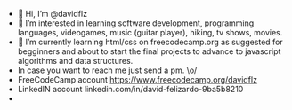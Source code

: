 - 👋 Hi, I’m @davidflz
- 👀 I’m interested in learning software development, programming languages, videogames, music (guitar player), hiking, tv shows, movies. 
- 🌱 I’m currently learning html/css on freecodecamp.org as suggested for begginners and about to start the final projects to advance to javascript algorithms and data structures. 
- In case you want to reach me just send a pm. \o/
- FreeCodeCamp account https://www.freecodecamp.org/davidflz
- LinkedIN account linkedin.com/in/david-felizardo-9ba5b8210
-  

<!---
davidflz/davidflz is a ✨ special ✨ repository because its `README.md` (this file) appears on your GitHub profile.
You can click the Preview link to take a look at your changes.
--->
